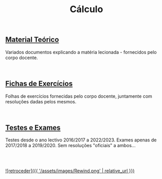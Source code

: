 <br>

<h1 align="center">Cálculo</h1>

<br>

## [Material Teórico](slides/README.md)
Variados documentos explicando a matéria lecionada - fornecidos pelo corpo docente.

<br>

## [Fichas de Exercícios](fichas/README.md)
Folhas de exercícios fornecidas pelo corpo docente, juntamente com resoluções dadas pelos mesmos.

<br>

## [Testes e Exames](testes/README.md)
Testes desde o ano lectivo 2016/2017 a 2022/2023. Exames apenas de 2017/2018 a 2019/2020. Sem resoluções "oficiais" a ambos...

<br><br>

[![retroceder]({{ '/assets/images/Rewind.png' | relative_url }})](https://david81820.github.io/Recursos-LCC#ucs)